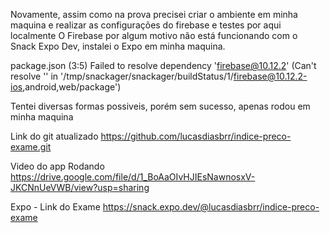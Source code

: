 Novamente, assim como na prova
precisei criar o ambiente em minha maquina e realizar as configurações do firebase e testes por aqui localmente
O Firebase por algum motivo não está funcionando com o Snack Expo Dev, instalei o Expo em minha maquina.


package.json (3:5)
Failed to resolve dependency 'firebase@10.12.2' (Can't resolve '' in '/tmp/snackager/snackager/buildStatus/1/firebase@10.12.2-ios,android,web/package')


Tentei diversas formas possiveis, porém sem sucesso, apenas rodou em minha maquina

Link do git atualizado
https://github.com/lucasdiasbrr/indice-preco-exame.git

Video do app Rodando
https://drive.google.com/file/d/1_BoAaOIvHJIEsNawnosxV-JKCNnUeVWB/view?usp=sharing

Expo - Link do Exame
https://snack.expo.dev/@lucasdiasbrr/indice-preco-exame